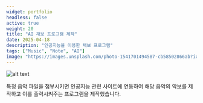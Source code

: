 ```yaml
---
widget: portfolio
headless: false
active: true
weight: 20
title: "AI 채보 프로그램 제작"
date: 2025-04-18
description: "인공지능을 이용한 채보 프로그램"
tags: ["Music", "Note", "AI"]
image: "https://images.unsplash.com/photo-1541701494587-cb58502866ab?ixlib=rb-4.0.3&ixid=M3wxMjA3fDB8MHxwaG90by1wYWdlfHx8fGVufDB8fHx8fA%3D%3D&auto=format&fit=crop&w=1000&q=80"
---
```


![alt text](/images/project3.png)

특정 음악 파일을 첨부시키면 인공지능 관련 사이트에 연동하여 해당 음악의 악보를 제작하고 이를 출력시켜주는 프로그램을 제작했습니다.
